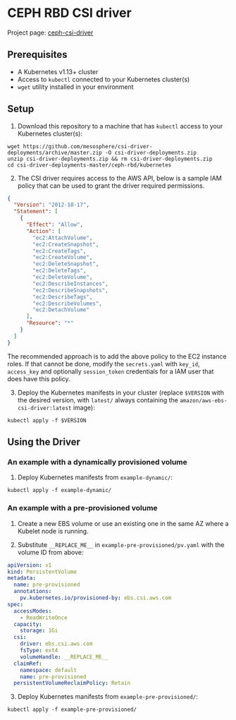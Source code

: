 
# CEPH RBD CSI driver

Project page: [ceph-csi-driver](https://github.com/ceph/ceph-csi)

## Prerequisites

- A Kubernetes v1.13+ cluster
- Access to `kubectl` connected to your Kubernetes cluster(s)
- `wget` utility installed in your environment

## Setup

1) Download this repository to a machine that has `kubectl` access to your Kubernetes cluster(s):

```
wget https://github.com/mesosphere/csi-driver-deployments/archive/master.zip -O csi-driver-deployments.zip
unzip csi-driver-deployments.zip && rm csi-driver-deployments.zip
cd csi-driver-deployments-master/ceph-rbd/kubernetes
```

2) The CSI driver requires access to the AWS API, below is a sample IAM policy that can be used to grant the driver required permissions.

```json
{
  "Version": "2012-10-17",
  "Statement": [
    {
      "Effect": "Allow",
      "Action": [
        "ec2:AttachVolume",
        "ec2:CreateSnapshot",
        "ec2:CreateTags",
        "ec2:CreateVolume",
        "ec2:DeleteSnapshot",
        "ec2:DeleteTags",
        "ec2:DeleteVolume",
        "ec2:DescribeInstances",
        "ec2:DescribeSnapshots",
        "ec2:DescribeTags",
        "ec2:DescribeVolumes",
        "ec2:DetachVolume"
      ],
      "Resource": "*"
    }
  ]
}
```

The recommended approach is to add the above policy to the EC2 instance roles. If that cannot be done, modify the `secrets.yaml` with `key_id`, `access_key` and optionally `session_token` credentials for a IAM user that does have this policy.

3) Deploy the Kubernetes manifests in your cluster (replace `$VERSION` with the desired version, with `latest/` always containing the `amazon/aws-ebs-csi-driver:latest` image):

```
kubectl apply -f $VERSION
```

## Using the Driver

### An example with a dynamically provisioned volume

1) Deploy Kubernetes manifests from `example-dynamic/`:

```
kubectl apply -f example-dynamic/
```

### An example with a pre-provisioned volume

1) Create a new EBS volume or use an existing one in the same AZ where a Kubelet node is running.

2) Substitute `__REPLACE_ME__` in `example-pre-provisioned/pv.yaml` with the volume ID from above:

```yaml
apiVersion: v1
kind: PersistentVolume
metadata:
  name: pre-provisioned
  annotations:
    pv.kubernetes.io/provisioned-by: ebs.csi.aws.com
spec:
  accessModes:
    - ReadWriteOnce
  capacity:
    storage: 1Gi
  csi:
    driver: ebs.csi.aws.com
    fsType: ext4
    volumeHandle: __REPLACE_ME__
  claimRef:
    namespace: default
    name: pre-provisioned
  persistentVolumeReclaimPolicy: Retain
```

3) Deploy Kubernetes manifests from `example-pre-provisioned/`:

```
kubectl apply -f example-pre-provisioned/
```
